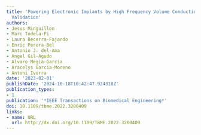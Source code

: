 ```yaml
---
title: 'Powering Electronic Implants by High Frequency Volume Conduction: In Human
  Validation'
authors:
- Jesus Minguillon
- Marc Tudela-Pi
- Laura Becerra-Fajardo
- Enric Perera-Bel
- Antonio J. del-Ama
- Angel Gil-Agudo
- Alvaro Megia-Garcia
- Aracelys Garcia-Moreno
- Antoni Ivorra
date: '2023-02-01'
publishDate: '2024-10-18T10:42:47.924318Z'
publication_types:
- 1
publication: '*IEEE Transactions on Biomedical Engineering*'
doi: 10.1109/tbme.2022.3200409
links:
- name: URL
  url: http://dx.doi.org/10.1109/TBME.2022.3200409
---
```


